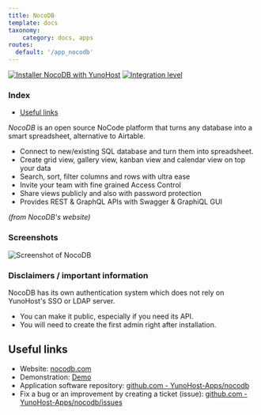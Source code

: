 ```yaml
---
title: NocoDB
template: docs
taxonomy:
    category: docs, apps
routes:
  default: '/app_nocodb'
---
```


[![Installer NocoDB with YunoHost](https://install-app.yunohost.org/install-with-yunohost.svg)](https://install-app.yunohost.org/?app=nocodb) [![Integration level](https://dash.yunohost.org/integration/nocodb.svg)](https://dash.yunohost.org/appci/app/nocodb)

### Index

- [Useful links](#useful-links)

*NocoDB* is an open source NoCode platform that turns any database into a smart spreadsheet, alternative to Airtable.

* Connect to new/existing SQL database and turn them into spreadsheet.
* Create grid view, gallery view, kanban view and calendar view on top your data
* Search, sort, filter columns and rows with ultra ease
* Invite your team with fine grained Access Control
* Share views publicly and also with password protection
* Provides REST & GraphQL APIs with Swagger & GraphiQL GUI

*(from NocoDB's website)*

### Screenshots

![Screenshot of NocoDB](https://github.com/YunoHost-Apps/nocodb_ynh/blob/master/doc/screenshots/example.png)

### Disclaimers / important information

NocoDB has its own authentication system which does not rely on YunoHost's SSO or LDAP server.
  * You can make it public, especially if you need its API.
  * You will need to create the first admin right after installation.

## Useful links

+ Website: [nocodb.com](https://www.nocodb.com/)
+ Demonstration: [Demo](https://www.nocodb.com/demos)
+ Application software repository: [github.com - YunoHost-Apps/nocodb](https://github.com/YunoHost-Apps/nocodb_ynh)
+ Fix a bug or an improvement by creating a ticket (issue): [github.com - YunoHost-Apps/nocodb/issues](https://github.com/YunoHost-Apps/nocodb_ynh/issues)
